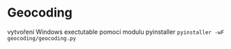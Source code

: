 # Geocoding

vytvoření Windows exectutable pomocí modulu pyinstaller
`pyinstaller -wF geocoding/geocoding.py`
